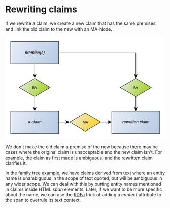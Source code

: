 # Rewriting claims

If we rewrite a claim, we create a new claim that has the same premises, and link the old claim to the new with an MA-Node.

![A rewritten argument](rewrite.svg "A rewritten argument")

We don't make the old claim a premise of the new because there may be cases where the original claim is unacceptable and the new claim isn't. For example, the claim as first made is ambiguous; and the rewritten claim clarifies it.

In the [family tree example](../examples/family/workbook.xhtml), we have claims derived from text where an entity name is unambiguous in the scope of text quoted, but will be ambiguous in any wider scope. We can deal with this by putting entity names mentioned in claims inside HTML *span* elements. Later, if we want to be more specific about the name, we can use the [RDFa](https://www.w3.org/TR/xhtml-rdfa-primer/) trick of adding a *content* attribute to the span to overrule its text context.